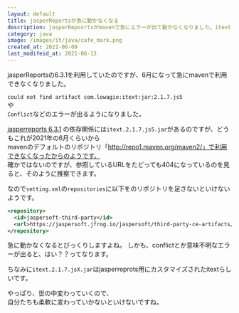 ```yaml
---
layout: default
title: jasperReportsが急に動かなくなる
description: jasperReposrtsがmavenで急にエラーが出て動かなくなりました。itextの依存関係のせいなのですが、その詳細を記載します。
category: java
image: /images/it/java/cafe_mark.png
created_at: 2021-06-09
last_modifeid_at: 2021-06-13
---
```


jasperReportsの6.3.1を利用していたのですが、6月になって急にmavenで利用できなくなりました。

`could not find artifact com.lowagie:itext:jar:2.1.7.js5`  
や  
`Conflict`などのエラーが出るようになりました。


[jasperreports 6.3.1](https://mvnrepository.com/artifact/net.sf.jasperreports/jasperreports/6.3.1)
の依存関係には`itext.2.1.7.js5.jar`があるのですが、どうもこれが2021年の6月くらいから  
mavenのデフォルトのリポジトリ「http://repo1.maven.org/maven2/」で利用できなくなったからのようです。  
確かではないのですが、参照しているURLをたどっても404になっているのを見ると、そのように推察できます。

なので`setting.xml`の`repositories`に以下をのリポジトリを足さないといけないようです。
```XML
<repository>
  <id>jaspersoft-third-party</id>
  <url>https://jaspersoft.jfrog.io/jaspersoft/third-party-ce-artifacts/</url>
</repository>
```

急に動かなくなるとびっくりしますよね。
しかも、conflictとか意味不明なエラーが出ると、はい？？ってなります。

ちなみに`itext.2.1.7.jsX.jar`はjasperreprots用にカスタマイズされたitextらしいです。

やっぱり、世の中変わっていくので、  
自分たちも柔軟に変わっていかないといけないですね。